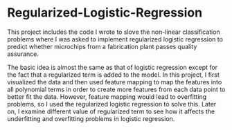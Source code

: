 # Regularized-Logistic-Regression

This project includes the code I wrote to slove the non-linear classification problems where I was asked to implement regularized logistic regression to predict whether microchips from a fabrication plant passes quality assurance.

The basic idea is almost the same as that of logistic regression except for the fact that a regularized term is added to the model. In this project, I first visualized the data and then used feature mapping to map the features into all polynomial terms in order to create more features from each data point to better fit the data. However, feature mapping would lead to overfitting problems, so I used the regularized logistic regression to solve this. Later on, I examine different value of regularized term to see how it affects the underfitting and overfitting problems in logistic regression.
